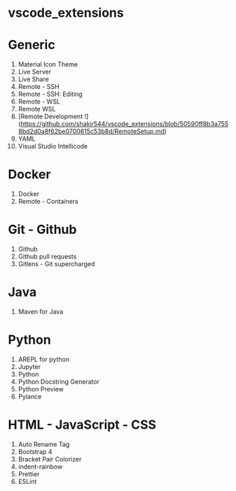 # vscode_extensions

# Generic 
1. Material Icon Theme
2. Live Server 
3. Live Share 
4. Remote - SSH 
5. Remote - SSH: Editing 
6. Remote - WSL
7. Remote WSL 
8. [Remote Development !] (https://github.com/shakir544/vscode_extensions/blob/50590ff8b3a7558bd2d0a8f62be0700615c53b8d/RemoteSetup.md)
9. YAML
10. Visual Studio Intellicode


# Docker 
1. Docker
2. Remote - Containers

# Git - Github
1. Github
2. Github pull requests 
3. Gitlens - Git supercharged

# Java 
1. Maven for Java 

# Python 
1. AREPL for python
2. Jupyter 
3. Python
4. Python Docstring Generator 
5. Python Preview 
6. Pylance 

# HTML - JavaScript - CSS
1. Auto Rename Tag
2. Bootstrap 4
3. Bracket Pair Colorizer 
4. indent-rainbow 
5. Prettier 
6. ESLint
